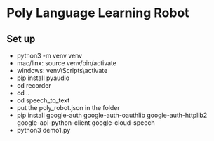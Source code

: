 # Poly Language Learning Robot

## Set up
- python3 -m venv venv
- mac/linx: source venv/bin/activate
- windows: venv\Scripts\activate
- pip install pyaudio
- cd recorder
- cd ..
- cd speech_to_text
- put the poly_robot.json in the folder
- pip install google-auth google-auth-oauthlib google-auth-httplib2 google-api-python-client google-cloud-speech
- python3 demo1.py